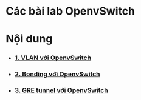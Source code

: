 # Các bài lab OpenvSwitch
# Nội dung
<ul>
<li><h3><a href="https://github.com/thaihust/Thuc-tap-thang-03-2016/blob/master/ThaiPH/OpenvSwitch/ThaiPH_vlan_openvswitch.md">1. VLAN với OpenvSwitch</a></h3></li>
<li><h3><a href="https://github.com/thaihust/Thuc-tap-thang-03-2016/blob/master/ThaiPH/OpenvSwitch/ThaiPH_gre_ovs.md">2. Bonding với OpenvSwitch</a></h3></li>
<li><h3><a href="https://github.com/thaihust/Thuc-tap-thang-03-2016/blob/master/ThaiPH/OpenvSwitch/ThaiPH_bonding_ovs.md">3. GRE tunnel với OpenvSwitch</a></h3></li>
</ul>
